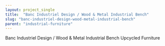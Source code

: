```yaml
---
layout: project_single
title:  "Banc Industriel Design / Wood & Metal Industrial Bench"
slug: "banc-industriel-design-wood-metal-industrial-bench"
parent: "industrial-furniture"
---
```

Banc Industriel Design / Wood & Metal Industrial Bench Upcycled Furniture